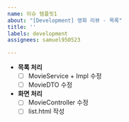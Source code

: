 ```yaml
---
name: 이슈 템플릿1
about: "[Development] 영화 리뷰 - 목록"
title: ''
labels: development
assignees: samuel950523

---
```


- **목록 처리**
  - [ ] MovieService + Impl 수정
  - [ ] MovieDTO 수정
- **화면 처리**
  - [ ] MovieController 수정
  - [ ] list.html 작성
